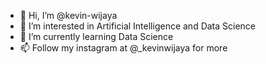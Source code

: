 - 👋 Hi, I’m @kevin-wijaya
- 👀 I’m interested in Artificial Intelligence and Data Science
- 🌱 I’m currently learning Data Science
- 📫 Follow my instagram at @_kevinwijaya for more 

<!---
kevin-wijaya/kevin-wijaya is a ✨ special ✨ repository because its `README.md` (this file) appears on your GitHub profile.
You can click the Preview link to take a look at your changes.
--->
